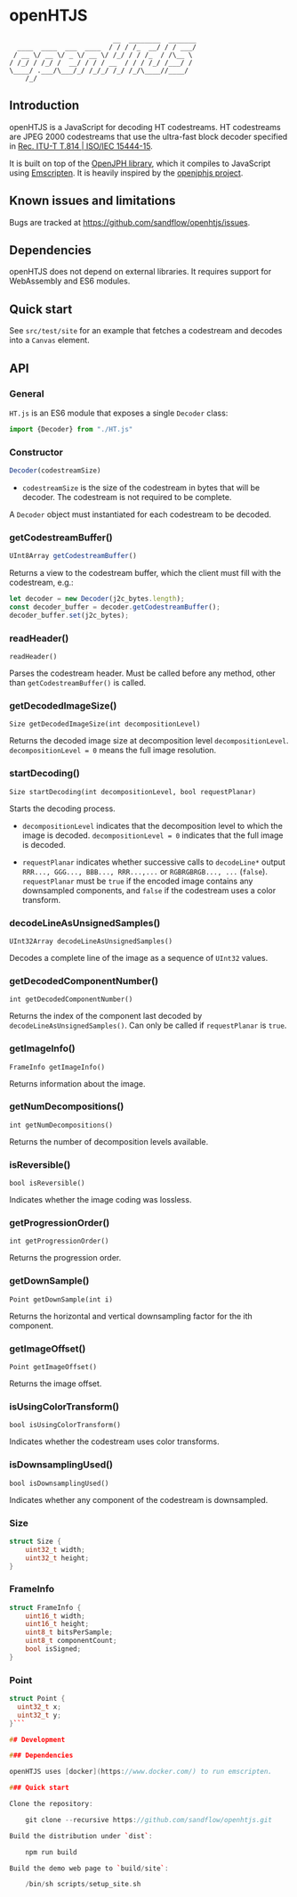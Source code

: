 # openHTJS

                              __  ________  _______
      ____  ____  ___  ____  / / / /_  __/ / / ___/
     / __ \/ __ \/ _ \/ __ \/ /_/ / / /_  / /\__ \ 
    / /_/ / /_/ /  __/ / / / __  / / / /_/ /___/ / 
    \____/ .___/\___/_/ /_/_/ /_/ /_/\____//____/  
        /_/                                                            

## Introduction

openHTJS is a JavaScript for decoding HT codestreams. HT codestreams are JPEG 2000 codestreams that use the ultra-fast block decoder
specified in [Rec. ITU-T T.814 | ISO/IEC 15444-15](https://www.itu.int/rec/T-REC-T.814).

It is built on top of the [OpenJPH library](https://github.com/aous72/OpenJPH), which it compiles to JavaScript using
[Emscripten](https://emscripten.org/index.html). It is heavily inspired by the [openjphjs
project](https://github.com/chafey/openjphjs).

## Known issues and limitations

Bugs are tracked at https://github.com/sandflow/openhtjs/issues.

## Dependencies

openHTJS does not depend on external libraries. It requires support for WebAssembly and ES6 modules.

## Quick start

See `src/test/site` for an example that fetches a codestream and decodes into a `Canvas` element.

## API

### General

`HT.js` is an ES6 module that exposes a single `Decoder` class:

```js
import {Decoder} from "./HT.js"
```

### Constructor

```js
Decoder(codestreamSize)
```

* `codestreamSize` is the size of the codestream in bytes that will be decoder. The codestream is not required to be complete.

A `Decoder` object must instantiated for each codestream to be decoded.

### getCodestreamBuffer()

```js
UInt8Array getCodestreamBuffer()
```

Returns a view to the codestream buffer, which the client must fill with the codestream, e.g.:

```js
let decoder = new Decoder(j2c_bytes.length);
const decoder_buffer = decoder.getCodestreamBuffer();
decoder_buffer.set(j2c_bytes);
```

### readHeader()

    readHeader()

Parses the codestream header. Must be called before any method, other than `getCodestreamBuffer()` is called.

### getDecodedImageSize()

    Size getDecodedImageSize(int decompositionLevel)

Returns the decoded image size at decomposition level `decompositionLevel`. `decompositionLevel = 0` means the full image resolution.

### startDecoding()

    Size startDecoding(int decompositionLevel, bool requestPlanar)

Starts the decoding process.

* `decompositionLevel` indicates that the decomposition level to which the image is decoded. `decompositionLevel = 0` indicates that
  the full image is decoded.

* `requestPlanar` indicates whether successive calls to `decodeLine*` output `RRR..., GGG..., BBB..., RRR...,...` or  `RGBRGBRGB...,
  ...` (`false`). `requestPlanar` must be `true` if the encoded image contains any downsampled components, and `false` if the
  codestream uses a color transform.

### decodeLineAsUnsignedSamples()

    UInt32Array decodeLineAsUnsignedSamples()

Decodes a complete line of the image as a sequence of `UInt32` values.

### getDecodedComponentNumber()

    int getDecodedComponentNumber()

Returns the index of the component last decoded by `decodeLineAsUnsignedSamples()`. Can only be called if `requestPlanar` is `true`.

### getImageInfo()

    FrameInfo getImageInfo()

Returns information about the image.

### getNumDecompositions()

    int getNumDecompositions()

Returns the number of decomposition levels available.

### isReversible()

    bool isReversible()

Indicates whether the image coding was lossless.

### getProgressionOrder()

    int getProgressionOrder()

Returns the progression order.

### getDownSample()

    Point getDownSample(int i)

Returns the horizontal and vertical downsampling factor for the ith component.

### getImageOffset()

    Point getImageOffset()

Returns the image offset.

### isUsingColorTransform()

    bool isUsingColorTransform()

Indicates whether the codestream uses color transforms.

### isDownsamplingUsed()

    bool isDownsamplingUsed()

Indicates whether any component of the codestream is downsampled.

### Size

```cpp
struct Size {
    uint32_t width;
    uint32_t height;
}
```

### FrameInfo

```cpp
struct FrameInfo {
    uint16_t width;
    uint16_t height;
    uint8_t bitsPerSample;
    uint8_t componentCount;
    bool isSigned;
}
```
### Point

```cpp
struct Point {
  uint32_t x;
  uint32_t y;
}```

## Development

### Dependencies

openHTJS uses [docker](https://www.docker.com/) to run emscripten.

### Quick start

Clone the repository:

    git clone --recursive https://github.com/sandflow/openhtjs.git

Build the distribution under `dist`:

    npm run build

Build the demo web page to `build/site`:

    /bin/sh scripts/setup_site.sh

